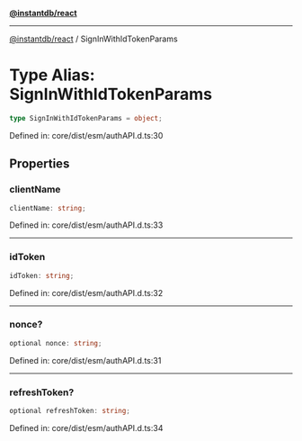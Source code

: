 [**@instantdb/react**](../README.md)

***

[@instantdb/react](../packages.md) / SignInWithIdTokenParams

# Type Alias: SignInWithIdTokenParams

```ts
type SignInWithIdTokenParams = object;
```

Defined in: core/dist/esm/authAPI.d.ts:30

## Properties

### clientName

```ts
clientName: string;
```

Defined in: core/dist/esm/authAPI.d.ts:33

***

### idToken

```ts
idToken: string;
```

Defined in: core/dist/esm/authAPI.d.ts:32

***

### nonce?

```ts
optional nonce: string;
```

Defined in: core/dist/esm/authAPI.d.ts:31

***

### refreshToken?

```ts
optional refreshToken: string;
```

Defined in: core/dist/esm/authAPI.d.ts:34
